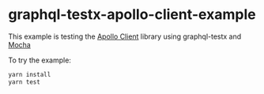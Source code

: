 # graphql-testx-apollo-client-example

This example is testing the [Apollo Client](https://github.com/aerogear/offix) library using graphql-testx and [Mocha](https://mochajs.org/)

To try the example:

```bash
yarn install
yarn test
```

